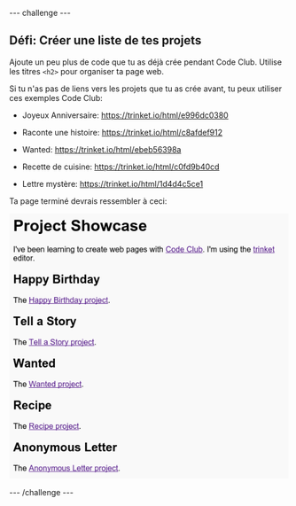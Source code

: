 --- challenge ---
## Défi: Créer une liste de tes projets 

Ajoute un peu plus de code que tu as déjà crée pendant Code Club. Utilise les titres `<h2>` pour organiser ta page web.

Si tu n'as pas de liens vers les projets que tu as crée avant, tu peux utiliser ces exemples Code Club:

+ Joyeux Anniversaire: <a href="https://trinket.io/html/e996dc0380">https://trinket.io/html/e996dc0380</a>

+ Raconte une histoire: <a href="https://trinket.io/html/c8afdef912">https://trinket.io/html/c8afdef912</a>

+ Wanted: <a href="https://trinket.io/html/ebeb56398a">https://trinket.io/html/ebeb56398a</a>

+ Recette de cuisine: <a href="https://trinket.io/html/c0fd9b40cd">https://trinket.io/html/c0fd9b40cd</a>

+ Lettre mystère: <a href="https://trinket.io/html/1d4d4c5ce1">https://trinket.io/html/1d4d4c5ce1</a>

Ta page terminé devrais ressembler à ceci:

![screenshot](images/showcase-h2-projects.png)




--- /challenge ---